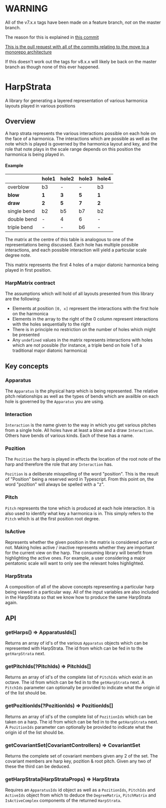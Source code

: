 # WARNING

All of the v7.x.x tags have been made on a feature branch, _not_ on the master branch.

The reason for this is explained in [this commit](https://github.com/js-jslog/harpstrata/pull/39/commits/7a429452036ef2c620958e86d877a611f59e6edd)

[This is the pull request with all of the commits relating to the move to a monorepo architecture](https://github.com/js-jslog/harpstrata/pull/39)

If this doesn't work out the tags for v8.x.x will likely be back on the master branch as though none of this ever happened.

# HarpStrata

A library for generating a layered representation of various harmonica layouts played in various positions

## Overview

A harp strata represents the various interactions possible on each hole on the face of a harmonica. The interactions which are possible as well as the note which is played is governed by the harmonica layout and key, and the role that note plays in the scale range depends on this position the harmonica is being played in.

#### Example

|             | hole1 | hole2 | hole3 | hole4 |
| ----------- | ----- | ----- | ----- | ----- |
| overblow    | b3    | -     | -     | b3    |
| **blow**    | **1** | **3** | **5** | **1** |
| **draw**    | **2** | **5** | **7** | **2** |
| single bend | b2    | b5    | b7    | b2    |
| double bend | -     | 4     | 6     | -     |
| triple bend | -     | -     | b6    | -     |

The matrix at the centre of this table is analogous to one of the representations being discussed. Each hole has multiple possible interactions, and each possible interaction will yield a particular scale degree note.

This matrix represents the first 4 holes of a major diatonic harmonica being played in first position.

### HarpMatrix contract

The assumptions which will hold of all layouts presented from this library are the following:

- Elements at position `[0, x]` represent the interactions with the first hole on the harmonica
- Elements in the array to the right of the 0 column represent interactions with the holes sequentially to the right
- There is in principle no restriction on the number of holes which might be presented
- Any `undefined` values in the matrix represents interactions with holes which are not possible (for instance, a triple bend on hole 1 of a traditional major diatonic harmonica)

## Key concepts

### Apparatus

The `Apparatus` is the physical harp which is being represented. The relative pitch relationships as well as the types of bends which are availble on each hole is governed by the `Apparatus` you are using.

### Interaction

`Interaction` is the name given to the way in which you get various pitches from a single hole. All holes have at least a blow and a draw `Interaction`. Others have bends of various kinds. Each of these has a name.

### Pozition

The `Pozition` the harp is played in effects the location of the root note of the harp and therefore the role that any `Interaction` has.

`Pozition` is a deliberate misspelling of the word "position". This is the result of "Position" being a reserved word in Typescript. From this point on, the word "pozition" will always be spelled with a "z".

### Pitch

`Pitch` represents the tone which is produced at each hole interaction. It is also used to identify what key a harmonica is in. This simply refers to the `Pitch` which is at the first position root degree.

### IsActive

Represents whether the given position in the matrix is considered active or not. Making holes active / inactive represents whether they are important for the current view on the harp. The consuming library will benefit from highlighting the active ones. For example, a user considering a major pentatonic scale will want to only see the relevant holes highlighted.

### HarpStrata

A composition of all of the above concepts representing a particular harp being viewed in a particular way. All of the input variables are also included in the HarpStrata so that we know how to produce the same HarpStrata again.

## API

### getHarps() => ApparatusIds[]

Returns an array of id's of the various `Apparatus` objects which can be represented with HarpStrata. The id from which can be fed in to the `getHarpStrata` next.

### getPitchIds(?PitchIds) => PitchIds[]

Returns an array of id's of the complete list of `PitchIds` which exist in an octave. The id from which can be fed in to the `getHarpStrata` next. A `PitchIds` parameter can optionally be provided to indicate what the origin id of the list should be.

### getPozitionIds(?PozitionIds) => PozitionIds[]

Returns an array of id's of the complete list of `PozitionIds` which can be taken on a harp. The id from which can be fed in to the `getHarpStrata` next. A `PozitionIds` parameter can optionally be provided to indicate what the origin id of the list should be.

### getCovariantSet(CovariantControllers) => CovariantSet

Returns the complete set of covariant members given any 2 of the set. The covariant members are harp key, pozition & root pitch. Given any two of these the third can be deduced.

### getHarpStrata(HarpStrataProps) => HarpStrata

Requires an `ApparatusIds` id object as well as a `PozitionIds`, `PitchIds` and `ActiveIds` object from which to deduce the `DegreeMatrix`, `PitchMatrix` and `IsActiveComplex` components of the returned `HarpStrata`.
